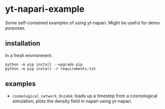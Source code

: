 # yt-napari-example

Some self-contained examples of using yt-napari. Might be useful for demo purposes.

## installation 

In a fresh environment: 

```shell
python -m pip install --upgrade pip
python -m pip install -r requirements.txt
```

## examples

* `cosmological_network_Enzo64`: loads up a timestep from a cosmological simulation, plots the density field in napari using yt-napari.
